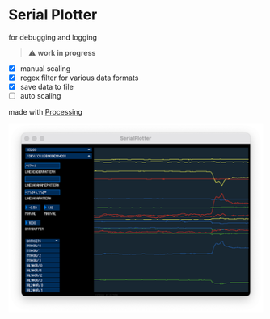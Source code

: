 # Serial Plotter
for  debugging and logging

> :warning: **work in progress**

* [x] manual scaling
* [x] regex filter for various data formats
* [x] save data to file
* [ ] auto scaling

made with [Processing](https://github.com/processing/processing) 

![](screen.png)